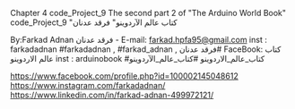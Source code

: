 Chapter 4 code_Project_9 The second part 2 of "The Arduino World Book" code_Project_9 "كتاب عالم الآردوينو"
فرقد عدنان 

 By:Farkad Adnan فرقد عدنان - 
 E-mail: farkad.hpfa95@gmail.com 
inst : farkadadnan 
#farkadadnan , #farkad_adnan , فرقد عدنان# 
FaceBook: كتاب عالم الاردوينو 
inst : arduinobook
 #كتاب_عالم_الاردوينو
 #كتاب_عالم_الآردوينو

https://www.facebook.com/profile.php?id=100002145048612
https://www.instagram.com/farkadadnan/
https://www.linkedin.com/in/farkad-adnan-499972121/
